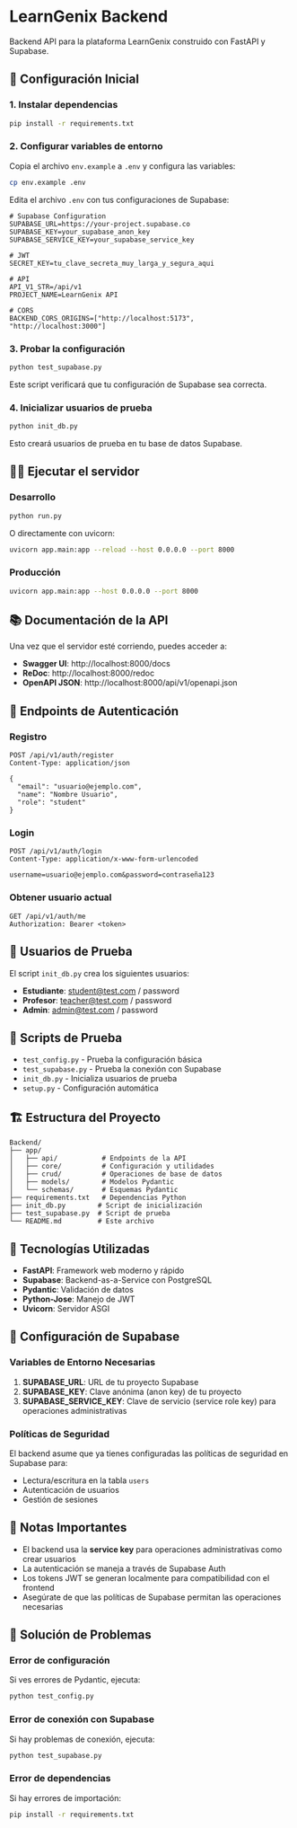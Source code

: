 # LearnGenix Backend

Backend API para la plataforma LearnGenix construido con FastAPI y Supabase.

## 🚀 Configuración Inicial

### 1. Instalar dependencias

```bash
pip install -r requirements.txt
```

### 2. Configurar variables de entorno

Copia el archivo `env.example` a `.env` y configura las variables:

```bash
cp env.example .env
```

Edita el archivo `.env` con tus configuraciones de Supabase:

```env
# Supabase Configuration
SUPABASE_URL=https://your-project.supabase.co
SUPABASE_KEY=your_supabase_anon_key
SUPABASE_SERVICE_KEY=your_supabase_service_key

# JWT
SECRET_KEY=tu_clave_secreta_muy_larga_y_segura_aqui

# API
API_V1_STR=/api/v1
PROJECT_NAME=LearnGenix API

# CORS
BACKEND_CORS_ORIGINS=["http://localhost:5173", "http://localhost:3000"]
```

### 3. Probar la configuración

```bash
python test_supabase.py
```

Este script verificará que tu configuración de Supabase sea correcta.

### 4. Inicializar usuarios de prueba

```bash
python init_db.py
```

Esto creará usuarios de prueba en tu base de datos Supabase.

## 🏃‍♂️ Ejecutar el servidor

### Desarrollo

```bash
python run.py
```

O directamente con uvicorn:

```bash
uvicorn app.main:app --reload --host 0.0.0.0 --port 8000
```

### Producción

```bash
uvicorn app.main:app --host 0.0.0.0 --port 8000
```

## 📚 Documentación de la API

Una vez que el servidor esté corriendo, puedes acceder a:

- **Swagger UI**: http://localhost:8000/docs
- **ReDoc**: http://localhost:8000/redoc
- **OpenAPI JSON**: http://localhost:8000/api/v1/openapi.json

## 🔐 Endpoints de Autenticación

### Registro
```
POST /api/v1/auth/register
Content-Type: application/json

{
  "email": "usuario@ejemplo.com",
  "name": "Nombre Usuario",
  "role": "student"
}
```

### Login
```
POST /api/v1/auth/login
Content-Type: application/x-www-form-urlencoded

username=usuario@ejemplo.com&password=contraseña123
```

### Obtener usuario actual
```
GET /api/v1/auth/me
Authorization: Bearer <token>
```

## 👥 Usuarios de Prueba

El script `init_db.py` crea los siguientes usuarios:

- **Estudiante**: student@test.com / password
- **Profesor**: teacher@test.com / password  
- **Admin**: admin@test.com / password

## 🧪 Scripts de Prueba

- `test_config.py` - Prueba la configuración básica
- `test_supabase.py` - Prueba la conexión con Supabase
- `init_db.py` - Inicializa usuarios de prueba
- `setup.py` - Configuración automática

## 🏗️ Estructura del Proyecto

```
Backend/
├── app/
│   ├── api/           # Endpoints de la API
│   ├── core/          # Configuración y utilidades
│   ├── crud/          # Operaciones de base de datos
│   ├── models/        # Modelos Pydantic
│   └── schemas/       # Esquemas Pydantic
├── requirements.txt   # Dependencias Python
├── init_db.py        # Script de inicialización
├── test_supabase.py  # Script de prueba
└── README.md         # Este archivo
```

## 🔧 Tecnologías Utilizadas

- **FastAPI**: Framework web moderno y rápido
- **Supabase**: Backend-as-a-Service con PostgreSQL
- **Pydantic**: Validación de datos
- **Python-Jose**: Manejo de JWT
- **Uvicorn**: Servidor ASGI

## 🔑 Configuración de Supabase

### Variables de Entorno Necesarias

1. **SUPABASE_URL**: URL de tu proyecto Supabase
2. **SUPABASE_KEY**: Clave anónima (anon key) de tu proyecto
3. **SUPABASE_SERVICE_KEY**: Clave de servicio (service role key) para operaciones administrativas

### Políticas de Seguridad

El backend asume que ya tienes configuradas las políticas de seguridad en Supabase para:
- Lectura/escritura en la tabla `users`
- Autenticación de usuarios
- Gestión de sesiones

## 🚨 Notas Importantes

- El backend usa la **service key** para operaciones administrativas como crear usuarios
- La autenticación se maneja a través de Supabase Auth
- Los tokens JWT se generan localmente para compatibilidad con el frontend
- Asegúrate de que las políticas de Supabase permitan las operaciones necesarias

## 🔧 Solución de Problemas

### Error de configuración
Si ves errores de Pydantic, ejecuta:
```bash
python test_config.py
```

### Error de conexión con Supabase
Si hay problemas de conexión, ejecuta:
```bash
python test_supabase.py
```

### Error de dependencias
Si hay errores de importación:
```bash
pip install -r requirements.txt
``` 